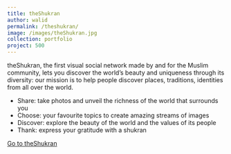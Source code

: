 ```yaml
---
title: theShukran
author: walid
permalink: /theshukran/
image: /images/theShukran.jpg
collection: portfolio
project: 500
---
```


theShukran, the first visual social network made by and for the Muslim community, lets you discover the world’s beauty and uniqueness through its diversity: our mission is to help people discover places, traditions, identities from all over the world.

- Share: take photos and unveil the richness of the world that surrounds you
- Choose: your favourite topics to create amazing streams of images
- Discover: explore the beauty of the world and the values of its people
- Thank: express your gratitude with a shukran

[Go to theShukran](http://www.theshukran.com/)
